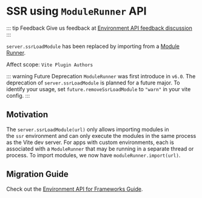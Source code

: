 # SSR using `ModuleRunner` API

::: tip Feedback
Give us feedback at [Environment API feedback discussion](https://github.com/vitejs/vite/discussions/16358)
:::

`server.ssrLoadModule` has been replaced by importing from a [Module Runner](/pt/guide/api-environment#modulerunner).

Affect scope: `Vite Plugin Authors`

::: warning Future Deprecation
`ModuleRunner` was first introduce in `v6.0`. The deprecation of `server.ssrLoadModule` is planned for a future major. To identify your usage, set `future.removeSsrLoadModule` to `"warn"` in your vite config.
:::

## Motivation

The `server.ssrLoadModule(url)` only allows importing modules in the `ssr` environment and can only execute the modules in the same process as the Vite dev server. For apps with custom environments, each is associated with a `ModuleRunner` that may be running in a separate thread or process. To import modules, we now have `moduleRunner.import(url)`.

## Migration Guide

Check out the [Environment API for Frameworks Guide](../guide/api-environment-frameworks.md).
